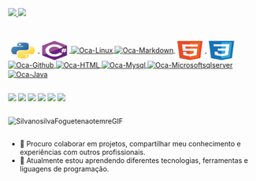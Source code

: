 ##
<div>
<a href="https://github.com/Ocante-aqui">
<img height="180em" src="https://github-readme-stats.vercel.app/api/top-langs/?username=Ocante&layout=compact&langs_count=7&theme=dracula"/>
<img height="180em" src="https://github-readme-stats.vercel.app/api?username=Ocante&show_icons=true&theme=dracula&include_all_commits=true&count_private=true"/>
</div>
   
  ##
  <div style="display: inline_block"><br>
  <img align="center" alt="Oca-Python" height="40" width="60" src="https://raw.githubusercontent.com/devicons/devicon/master/icons/python/python-original.svg">
  <img align="center" alt="Oca-Csharp" height="40" width="60" src="https://raw.githubusercontent.com/devicons/devicon/master/icons/csharp/csharp-original.svg">
  <img align="center" alt="Oca-Linux" height="40" width="60" src="https://cdn.jsdelivr.net/gh/devicons/devicon/icons/linux/linux-original.svg" />
  <img align="center" alt="Oca-Markdown" height="40" width="60" src="https://cdn.jsdelivr.net/gh/devicons/devicon/icons/markdown/markdown-original.svg" />
  <img align="center" alt="Oca-HTML" height="40" width="60" src="https://raw.githubusercontent.com/devicons/devicon/master/icons/html5/html5-original.svg">
  <img align="center" alt="Oca-CSS" height="40" width="60" src="https://raw.githubusercontent.com/devicons/devicon/master/icons/css3/css3-original.svg">
  <img align="center" alt="Oca-Github" height="40" width="60" src="https://cdn.jsdelivr.net/gh/devicons/devicon/icons/git/git-original-wordmark.svg">
  <img  align="center" alt="Oca-HTML" height="40" width="60" src="https://cdn.jsdelivr.net/gh/devicons/devicon/icons/github/github-original-wordmark.svg" />
  <img align="center" alt="Oca-Mysql" height="40" width="60" src="https://cdn.jsdelivr.net/gh/devicons/devicon/icons/mysql/mysql-original.svg" />
  <img align="center" alt="Oca-Microsoftsqlserver" height="40" width="60" src="https://cdn.jsdelivr.net/gh/devicons/devicon/icons/microsoftsqlserver/microsoftsqlserver-plain-wordmark.svg" />       
  </div>
  <img align="center" alt="Oca-Java" height="40" width="60"  src="https://cdn.jsdelivr.net/gh/devicons/devicon/icons/java/java-original-wordmark.svg" />
    
 ##

  <div>
  <a href="[https://instagram.com/ocante](https://instagram.com/bless_ocn?igshid=ZGUzMzM3NWJiOQ==)" target="_blank"><img src="https://img.shields.io/badge/-Instagram-%23E4405F?style=for-the-badge&logo=instagram&logoColor=white" target="_blank"></a>
  <a href="https://discord.gg/kbQMsHZVwp" target="_blank"><img src="https://img.shields.io/badge/Discord-7289DA?style=for-the-badge&logo=discord&logoColor=white" target="_blank"></a> 
  <a href = "blessdevelopereng@gmail.com"><img src="https://img.shields.io/badge/-Gmail-%23333?style=for-the-badge&logo=gmail&logoColor=white" target="_blank"></a>
  <a href="https://www.linkedin.com/in/ocante-antonio-i%C3%A9-a213b6b7" target="_blank"><img src="https://img.shields.io/badge/-LinkedIn-%230077B5?style=for-the-badge&logo=linkedin&logoColor=white" target="_blank"></a>
  <a href="https://https://twitter.com/bless_ocn" target="_blank"><img src="https://img.shields.io/badge/-Twitter-%230077B5?style=for-the-badge&logo=twitter&logoColor=pink" target="_blank"></a>
  <a href="https://github.com/Ocante" target="_blank"><img src="https://img.shields.io/badge/-github-%230077B5?style=for-the-badge&logo=github&logoColor=red" target="_blank"></a>
  </div>

##
![SilvanosilvaFoguetenaotemreGIF](https://github.com/Ocante/ocante/assets/63821194/1b24e419-1169-49d8-b00a-4eefa6ba888c)

##
- 🔭  Procuro colaborar em projetos, compartilhar meu conhecimento e experiências com outros profissionais.
- 🌱 Atualmente estou aprendendo diferentes tecnologias, ferramentas e liguagens de programação.
 ##
